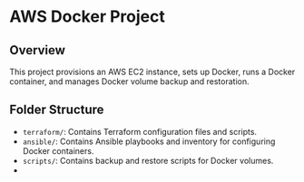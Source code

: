 # AWS Docker Project

## Overview

This project provisions an AWS EC2 instance, sets up Docker, runs a Docker container, and manages Docker volume backup and restoration.

## Folder Structure

- `terraform/`: Contains Terraform configuration files and scripts.
- `ansible/`: Contains Ansible playbooks and inventory for configuring Docker containers.
- `scripts/`: Contains backup and restore scripts for Docker volumes.
-
